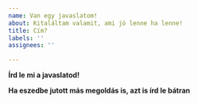 ```yaml
---
name: Van egy javaslatom!
about: Kitaláltam valamit, ami jó lenne ha lenne!
title: Cím?
labels: ''
assignees: ''

---
```


**Írd le mi a javaslatod!**

**Ha eszedbe jutott más megoldás is, azt is írd le bátran**
